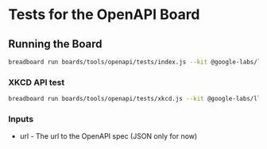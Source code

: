 # Tests for the OpenAPI Board

## Running the Board

```bash
breadboard run boards/tools/openapi/tests/index.js --kit @google-labs/llm-starter --kit @google-labs/core-kit -i "{\"url\":\"https://api.apis.guru/v2/specs/apis.guru/2.2.0/openapi.json\"}"
```

### XKCD API test

```bash
breadboard run boards/tools/openapi/tests/xkcd.js --kit @google-labs/llm-starter --kit @google-labs/core-kit -i "{\"url\":\"https://api.apis.guru/v2/specs/xkcd.com/1.0.0/openapi.json\"}"
```

### Inputs

- url - The url to the OpenAPI spec (JSON only for now)
